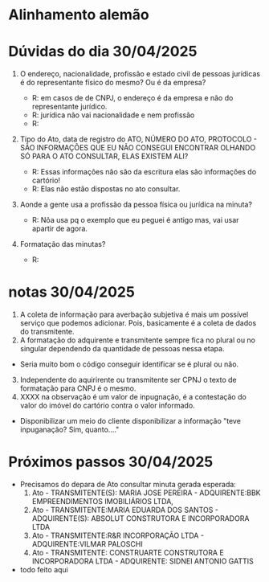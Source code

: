 # Alinhamento alemão


# Dúvidas do dia 30/04/2025

1. O endereço, nacionalidade, profissão e estado civil de 
pessoas jurídicas é do representante físico do mesmo? Ou é da empresa?
    - R:  em casos de de CNPJ, o endereço é da empresa e não do representante jurídico.
    - R: jurídica não vai nacionalidade e nem profissão
    - R: 

2. Tipo do Ato, data de registro do ATO, NÚMERO DO ATO, PROTOCOLO - SÃO INFORMAÇÕES QUE EU NÃO CONSEGUI ENCONTRAR OLHANDO SÓ PARA O ATO CONSULTAR, ELAS EXISTEM ALI?
    - R: Essas informações não são da escritura elas são informações do cartório!
    - R: Elas não estão dispostas no ato consultar.

3. Aonde a gente usa a profissão da pessoa física ou jurídica na minuta?
    - R: Nõa usa pq o exemplo que eu peguei é antigo mas, vai usar apartir de agora.

4. Formatação das minutas? 
    - R: 


# notas 30/04/2025
1. A coleta de informação para averbação subjetiva é mais um possível serviço que podemos adicionar. Pois, basicamente é a coleta de dados do transmitente.
2. A formatação do adquirente e transmitente sempre fica no plural ou no singular dependendo da quantidade de pessoas nessa etapa.
- Seria muito bom o código conseguir identificar se é plural ou não.
3. Independente do aquirirente ou transmitente ser CPNJ o texto de formatação para CNPJ é o mesmo.
4. XXXX na observação é um valor de inpugnação, é a contestação do valor do imóvel do cartório contra o valor informado.
- Disponibilizar um meio do cliente disponibilizar a informação "teve inpuganação? Sim, quanto...."

# Próximos passos 30/04/2025
- Precisamos do depara de Ato consultar minuta gerada esperada:
    1. Ato - TRANSMITENTE(S): MARIA JOSE PEREIRA - ADQUIRENTE:BBK EMPREENDIMENTOS IMOBILIÁRIOS LTDA,
    2. Ato - TRANSMITENTE:MARIA EDUARDA DOS SANTOS - ADQUIRENTE(S): ABSOLUT CONSTRUTORA E INCORPORADORA LTDA
    3. Ato - TRANSMITENTE:R&R INCORPORAÇÃO LTDA - ADQUIRENTE:VILMAR PALOSCHI
    4. Ato - TRANSMITENTE: CONSTRUARTE CONSTRUTORA E INCORPORADORA LTDA  - ADQUIRENTE: SIDNEI ANTONIO GATTIS
- todo feito aqui